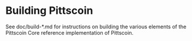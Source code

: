 Building Pittscoin
================

See doc/build-*.md for instructions on building the various
elements of the Pittscoin Core reference implementation of Pittscoin.
